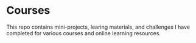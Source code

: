 # Courses

This repo contains mini-projects, learing materials, and challenges I have completed for various courses and online learning resources.

